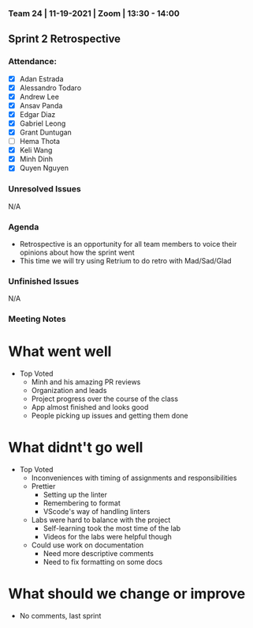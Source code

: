 ### Team 24 | 11-19-2021 | Zoom | 13:30 - 14:00

## Sprint 2 Retrospective

### Attendance:

- [x] Adan Estrada
- [x] Alessandro Todaro
- [x] Andrew Lee
- [x] Ansav Panda
- [x] Edgar Diaz
- [x] Gabriel Leong
- [x] Grant Duntugan
- [ ] Hema Thota
- [x] Keli Wang
- [x] Minh Dinh
- [x] Quyen Nguyen

### Unresolved Issues

N/A

### Agenda

- Retrospective is an opportunity for all team members to voice their opinions about how the sprint went
- This time we will try using Retrium to do retro with Mad/Sad/Glad

### Unfinished Issues

N/A

### Meeting Notes

# What went well

- Top Voted
  - Minh and his amazing PR reviews
  - Organization and leads
  - Project progress over the course of the class
  - App almost finished and looks good
  - People picking up issues and getting them done

# What didnt't go well

- Top Voted
  - Inconveniences with timing of assignments and responsibilities
  - Prettier
    - Setting up the linter
    - Remembering to format
    - VScode's way of handling linters
  - Labs were hard to balance with the project
    - Self-learning took the most time of the lab
    - Videos for the labs were helpful though
  - Could use work on documentation
    - Need more descriptive comments
    - Need to fix formatting on some docs

# What should we change or improve

- No comments, last sprint
